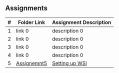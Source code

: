 ## Assignments

|  #  | Folder Link | Assignment Description |
| :-: | ----------- | ---------------------- |
|  1  | link 0      | description 0          |
|  2  | link 0      | description 0          |
|  3  | link 0      | description 0          |
|  4  | link 0      | description 0          |
|  5  | [Assignemnt5](./Assignment5/README.MD)   | [Setting up WSl](./Assignment5/README.MD)        |
